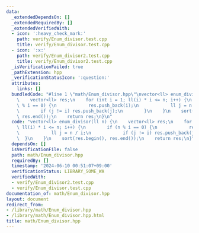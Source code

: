 ```yaml
---
data:
  _extendedDependsOn: []
  _extendedRequiredBy: []
  _extendedVerifiedWith:
  - icon: ':heavy_check_mark:'
    path: verify/Enum_divisor.test.cpp
    title: verify/Enum_divisor.test.cpp
  - icon: ':x:'
    path: verify/Enum_divisor2.test.cpp
    title: verify/Enum_divisor2.test.cpp
  _isVerificationFailed: true
  _pathExtension: hpp
  _verificationStatusIcon: ':question:'
  attributes:
    links: []
  bundledCode: "#line 1 \"math/Enum_divisor.hpp\"\nvector<ll> enum_divisor(ll n) {\n\
    \    vector<ll> res;\n    for (int i = 1; ll(i) * i <= n; i++) {\n        if (n\
    \ % i == 0) {\n            res.push_back(i);\n            ll j = n / i;\n    \
    \        if (j != i) res.push_back(j);\n        }\n    }\n    sort(res.begin(),\
    \ res.end());\n    return res;\n}\n"
  code: "vector<ll> enum_divisor(ll n) {\n    vector<ll> res;\n    for (int i = 1;\
    \ ll(i) * i <= n; i++) {\n        if (n % i == 0) {\n            res.push_back(i);\n\
    \            ll j = n / i;\n            if (j != i) res.push_back(j);\n      \
    \  }\n    }\n    sort(res.begin(), res.end());\n    return res;\n}"
  dependsOn: []
  isVerificationFile: false
  path: math/Enum_divisor.hpp
  requiredBy: []
  timestamp: '2024-06-10 00:51:07+09:00'
  verificationStatus: LIBRARY_SOME_WA
  verifiedWith:
  - verify/Enum_divisor2.test.cpp
  - verify/Enum_divisor.test.cpp
documentation_of: math/Enum_divisor.hpp
layout: document
redirect_from:
- /library/math/Enum_divisor.hpp
- /library/math/Enum_divisor.hpp.html
title: math/Enum_divisor.hpp
---
```

